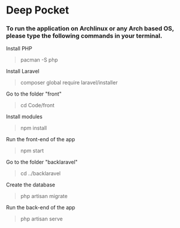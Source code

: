 # Deep Pocket

### To run the application on Archlinux or any Arch based OS, please type the following commands in your terminal.

Install PHP
>pacman -S php

Install Laravel
>composer global require laravel/installer

Go to the folder "front"
>cd Code/front

Install modules
>npm install

Run the front-end of the app
>npm start

Go to the folder "backlaravel"
>cd ../backlaravel

Create the database
>php artisan migrate

Run the back-end of the app
>php artisan serve
